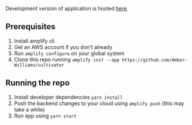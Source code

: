 Development version of application is hosted [here](https://production.d28oa2cl6alh4r.amplifyapp.com/).

## Prerequisites

1. Install amplify cli
2. Get an AWS account if you don't already
3. Run `amplify configure` on your global system
4. Clone this repo running `amplify init --app https://github.com/Amber-Williams/cultivator`

## Running the repo

1. Install developer dependencies `yarn install`
2. Push the backend changes to your cloud using `amplify push` (this may take a while)
3. Run app using `yarn start`

